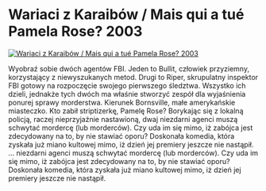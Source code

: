 Wariaci z Karaibów / Mais qui a tué Pamela Rose? 2003 
=============
[![Wariaci z Karaibów / Mais qui a tué Pamela Rose? 2003 ](http://vidos.pl/images/player.gif)](http://vidos.pl/wariaci-z-karaibow-mais-qui-a-tu-pamela-rose-2003)

 Wyobraź sobie dwóch agentów FBI. Jeden to Bullit, człowiek przyziemny, korzystający z niewyszukanych metod. Drugi to Riper, skrupulatny inspektor FBI gotowy na rozpoczęcie swojego pierwszego śledztwa. Wszystko ich dzieli, jednakże tych dwóch ma właśnie stworzyć zespół dla wyjaśnienia ponurej sprawy morderstwa. Kierunek Bornsville, małe amerykańskie miasteczko. Kto zabił striptizerkę, Pamelę Rose? Borykając się z lokalną policją, raczej nieprzyjaźnie nastawioną, dwaj niezdarni agenci muszą schwytać mordercę (lub morderców). Czy uda im się mimo, iż zabójca jest zdecydowany na to, by nie stawiać oporu? Doskonała komedia, która zyskała już miano kultowej mimo, iż dzień jej premiery jeszcze nie nastąpił.  ... niezdarni agenci muszą schwytać mordercę (lub morderców). Czy uda im się mimo, iż zabójca jest zdecydowany na to, by nie stawiać oporu? Doskonała komedia, która zyskała już miano kultowej mimo, iż dzień jej premiery jeszcze nie nastąpił.
